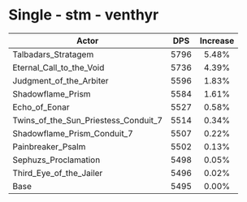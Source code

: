 # Single - stm - venthyr
| Actor | DPS | Increase |
|---|:---:|:---:|
|Talbadars_Stratagem|5796|5.48%|
|Eternal_Call_to_the_Void|5736|4.39%|
|Judgment_of_the_Arbiter|5596|1.83%|
|Shadowflame_Prism|5584|1.61%|
|Echo_of_Eonar|5527|0.58%|
|Twins_of_the_Sun_Priestess_Conduit_7|5514|0.34%|
|Shadowflame_Prism_Conduit_7|5507|0.22%|
|Painbreaker_Psalm|5502|0.13%|
|Sephuzs_Proclamation|5498|0.05%|
|Third_Eye_of_the_Jailer|5496|0.02%|
|Base|5495|0.00%|
